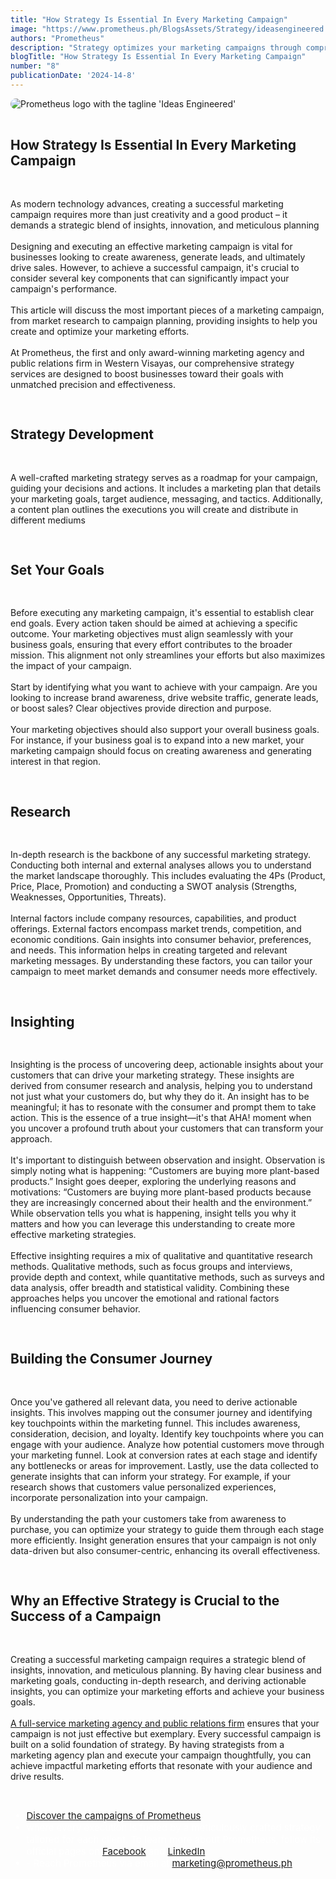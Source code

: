 ```yaml
---
title: "How Strategy Is Essential In Every Marketing Campaign"
image: "https://www.prometheus.ph/BlogsAssets/Strategy/ideasengineered.jpg"
authors: "Prometheus"
description: "Strategy optimizes your marketing campaigns through comprehensive research, meticulous planning, creative execution, and continuous monitoring and adaptation, ensuring maximum impact and achieving desired outcomes."
blogTitle: "How Strategy Is Essential In Every Marketing Campaign"
number: "8"
publicationDate: '2024-14-8'
---
```


<div style="display: flex; flex-direction: column; gap: 1rem;">
  <img src="/BlogsAssets/Strategy/ideasengineered.jpg" alt="Prometheus logo with the tagline 'Ideas Engineered'" style="border-radius: 15px;">
 <h2 className="text-[#FFFFFF] text-[18px] font-bold sm:text-[30px] pt-10 pb-1">
    How Strategy Is Essential In Every Marketing Campaign
  </h2>
  
<p className="text-[#FFFFFF] text-[15px] sm:text-[28px] pb-5 sm:pb-10">
    As modern technology advances, creating a successful marketing campaign requires more than just creativity and a good product – it demands a strategic blend of insights, innovation, and meticulous planning
<br/>
<br/>
Designing and executing an effective marketing campaign is vital for businesses looking to create awareness, generate leads, and ultimately drive sales. However, to achieve a successful campaign, it's crucial to consider several key components that can significantly impact your campaign's performance.
<br/>
<br/>This article will discuss the most important pieces of a marketing campaign, from market research to campaign planning, providing insights to help you create and optimize your marketing efforts.
<br/>
<br/>At Prometheus, the first and only award-winning marketing agency and public relations firm in Western Visayas, our comprehensive strategy services are designed to boost businesses toward their goals with unmatched precision and effectiveness.
  </p>

  <h2 className="text-[#FFFFFF] text-[18px] font-bold sm:text-[30px] pt-10 pb-1">
   Strategy Development
  </h2>
  <p className="text-[#FFFFFF] text-[15px] sm:text-[28px] pb-5 sm:pb-10">
A well-crafted marketing strategy serves as a roadmap for your campaign, guiding your decisions and actions. It includes a marketing plan that details your marketing goals, target audience, messaging, and tactics. Additionally, a content plan outlines the executions you will create and distribute in different mediums
  </p>
  
  <h2 className="text-[#FFFFFF] text-[18px] font-bold sm:text-[30px] pt-10 pb-1">
Set Your Goals
  </h2>

  <p className="text-[#FFFFFF] text-[15px] sm:text-[28px] pb-5 sm:pb-10">
Before executing any marketing campaign, it's essential to establish clear end goals. Every action taken should be aimed at achieving a specific outcome. Your marketing objectives must align seamlessly with your business goals, ensuring that every effort contributes to the broader mission. This alignment not only streamlines your efforts but also maximizes the impact of your campaign.
<br/>
<br/>
Start by identifying what you want to achieve with your campaign. Are you looking to increase brand awareness, drive website traffic, generate leads, or boost sales? Clear objectives provide direction and purpose.
<br/>
<br/>
Your marketing objectives should also support your overall business goals. For instance, if your business goal is to expand into a new market, your marketing campaign should focus on creating awareness and generating interest in that region.
  </p>
  
  <h2 className="text-[#FFFFFF] text-[18px] font-bold sm:text-[30px] pt-10 pb-1">
Research
  </h2>

  <p className="text-[#FFFFFF] text-[15px] sm:text-[28px] pb-5 sm:pb-10">
In-depth research is the backbone of any successful marketing strategy. Conducting both internal and external analyses allows you to understand the market landscape thoroughly. This includes evaluating the 4Ps (Product, Price, Place, Promotion) and conducting a SWOT analysis (Strengths, Weaknesses, Opportunities, Threats).
<br/>
<br/>
Internal factors include company resources, capabilities, and product offerings. External factors encompass market trends, competition, and economic conditions. Gain insights into consumer behavior, preferences, and needs. This information helps in creating targeted and relevant marketing messages. By understanding these factors, you can tailor your campaign to meet market demands and consumer needs more effectively.
  </p>

 <h2 className="text-[#FFFFFF] text-[18px] font-bold sm:text-[30px] pt-10 pb-1">
 Insighting
  </h2>
  <p className="text-[#FFFFFF] text-[15px] sm:text-[28px] pb-5 sm:pb-10">
Insighting is the process of uncovering deep, actionable insights about your customers that can drive your marketing strategy. These insights are derived from consumer research and analysis, helping you to understand not just what your customers do, but why they do it. An insight has to be meaningful; it has to resonate with the consumer and prompt them to take action. This is the essence of a true insight—it's that AHA! moment when you uncover a profound truth about your customers that can transform your approach.
<br/>
<br/>
It's important to distinguish between observation and insight. Observation is simply noting what is happening: “Customers are buying more plant-based products.” Insight goes deeper, exploring the underlying reasons and motivations: “Customers are buying more plant-based products because they are increasingly concerned about their health and the environment.” While observation tells you what is happening, insight tells you why it matters and how you can leverage this understanding to create more effective marketing strategies.
<br/>
<br>
Effective insighting requires a mix of qualitative and quantitative research methods. Qualitative methods, such as focus groups and interviews, provide depth and context, while quantitative methods, such as surveys and data analysis, offer breadth and statistical validity. Combining these approaches helps you uncover the emotional and rational factors influencing consumer behavior.
  </p>

  <h2 className="text-[#FFFFFF] text-[18px] font-bold sm:text-[30px] pt-10 pb-1">
 Building the Consumer Journey
  </h2>

  <p className="text-[#FFFFFF] text-[15px] sm:text-[28px] pb-5 sm:pb-10">
Once you've gathered all relevant data, you need to derive actionable insights. This involves mapping out the consumer journey and identifying key touchpoints within the marketing funnel. This includes awareness, consideration, decision, and loyalty. Identify key touchpoints where you can engage with your audience. Analyze how potential customers move through your marketing funnel. Look at conversion rates at each stage and identify any bottlenecks or areas for improvement. Lastly, use the data collected to generate insights that can inform your strategy. For example, if your research shows that customers value personalized experiences, incorporate personalization into your campaign.
<br/>
<br/>
By understanding the path your customers take from awareness to purchase, you can optimize your strategy to guide them through each stage more efficiently. Insight generation ensures that your campaign is not only data-driven but also consumer-centric, enhancing its overall effectiveness.
  </p>

  <!-- <img src="/BlogsAssets/creativepassion/benj2.jpg" alt="Prometheus Creative Director Benjamin Austin Pe attends the 13th anniversary of Damires Hills Farm and Spa Resort with Prometheus CEO Lcid Crescent Fernandez, COO Blessed Bea Plondaya, ECD Francis Gino Fanega, and Pototan, Iloilo Sangguniang Bayan Member and owner of Damires Hills Paolo Tirador." style="border-radius: 15px;"> -->


  <h2 className="text-[#FFFFFF] text-[18px] font-bold sm:text-[30px] pt-10 pb-1">
Why an Effective Strategy is Crucial to the Success of a Campaign
  </h2>

  <p className="text-[#FFFFFF] text-[15px] sm:text-[28px] pb-5 sm:pb-10">
Creating a successful marketing campaign requires a strategic blend of insights, innovation, and meticulous planning. By having clear business and marketing goals, conducting in-depth research, and deriving actionable insights, you can optimize your marketing efforts and achieve your business goals.
<br/>
<br/>
 <a href="https://www.prometheus.ph/" className="text-blue-500">A full-service marketing agency and public relations firm</a> ensures that your campaign is not just effective but exemplary. Every successful campaign is built on a solid foundation of strategy. By having strategists from a marketing agency plan and execute your campaign thoughtfully, you can achieve impactful marketing efforts that resonate with your audience and drive results.
  </p>
<!-- ending links -->
  <div style="color: white; font-size: 15px; display: flex; flex-direction: column; gap: 3.5rem;">
    <ul className="text-[#FFFFFF] sm:text-[15px] flex flex-col gap-5">
      <li className="text-[#FFFFFF] sm:text-[15px]"><a href="https://www.prometheus.ph/works" className="text-blue-500">Discover the campaigns of Prometheus</a></li>
      <li className="text-[#FFFFFF] sm:text-[15px]">where every execution is fueled by a meticulously crafted strategy tailored for each client. To learn more about Prometheus, follow its official pages on <a href="https://www.facebook.com/PrometheusPr" className="text-blue-500">Facebook</a> and <a href="https://www.linkedin.com/company/prometheusph/" className="text-blue-500">LinkedIn</a>.</li>
      <li className="text-[#FFFFFF] sm:text-[15px]">- Reach Prometheus via email at <a href="mailto:marketing@prometheus.ph" className="text-blue-500">marketing@prometheus.ph</a>.</li>
    </ul>
  </div>
</div>
